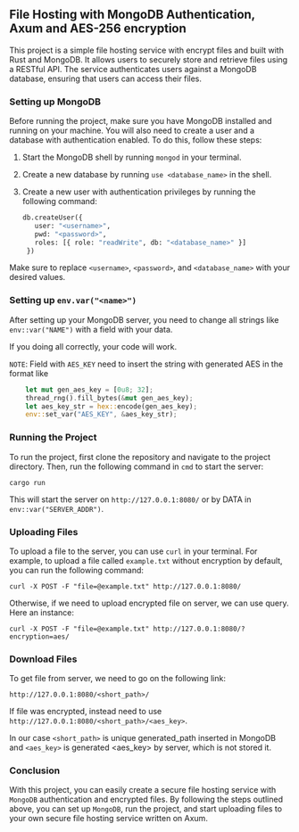 ## File Hosting with MongoDB Authentication, Axum and AES-256 encryption

This project is a simple file hosting service with encrypt files and built with Rust and MongoDB. It allows users to securely store and retrieve files using a RESTful API. The service authenticates users against a MongoDB database, ensuring that users can access their files.

### Setting up MongoDB

Before running the project, make sure you have MongoDB installed and running on your machine. You will also need to create a user and a database with authentication enabled. To do this, follow these steps:

1. Start the MongoDB shell by running `mongod` in your terminal.
2. Create a new database by running `use <database_name>` in the shell.
3. Create a new user with authentication privileges by running the following command:

   ```python
   db.createUser({
      user: "<username>",
      pwd: "<password>",
      roles: [{ role: "readWrite", db: "<database_name>" }]
    })
   ```

Make sure to replace `<username>`, `<password>`, and `<database_name>` with your desired values.

### Setting up `env.var("<name>")`
After setting up your MongoDB server, you need to change all strings like `env::var("NAME")` with a field with your data.

If you doing all correctly, your code will work.

`NOTE`: Field with `AES_KEY` need to insert the string with generated AES in the format like 
```rust
    let mut gen_aes_key = [0u8; 32];
    thread_rng().fill_bytes(&mut gen_aes_key);
    let aes_key_str = hex::encode(gen_aes_key);
    env::set_var("AES_KEY", &aes_key_str);
```
### Running the Project

To run the project, first clone the repository and navigate to the project directory. Then, run the following command in `cmd` to start the server:

`cargo run`

This will start the server on `http://127.0.0.1:8080/` or by DATA in `env::var("SERVER_ADDR")`.

### Uploading Files

To upload a file to the server, you can use `curl` in your terminal. For example, to upload a file called `example.txt` without encryption by default, you can run the following command:

`curl -X POST -F "file=@example.txt" http://127.0.0.1:8080/`


Otherwise, if we need to upload encrypted file on server, we can use query. Here an instance:

`curl -X POST -F "file=@example.txt" http://127.0.0.1:8080/?encryption=aes/`

### Download Files
To get file from server, we need to go on the following link:

`http://127.0.0.1:8080/<short_path>/`

If file was encrypted, instead need to use `http://127.0.0.1:8080/<short_path>/<aes_key>`.

In our case  `<short_path>` is unique generated_path inserted in MongoDB and `<aes_key>` is generated <aes_key> by server, which is not stored it.

### Conclusion
With this project, you can easily create a secure file hosting service with `MongoDB` authentication and encrypted files. By following the steps outlined above, you can set up `MongoDB`, run the project, and start uploading files to your own secure file hosting service written on Axum.